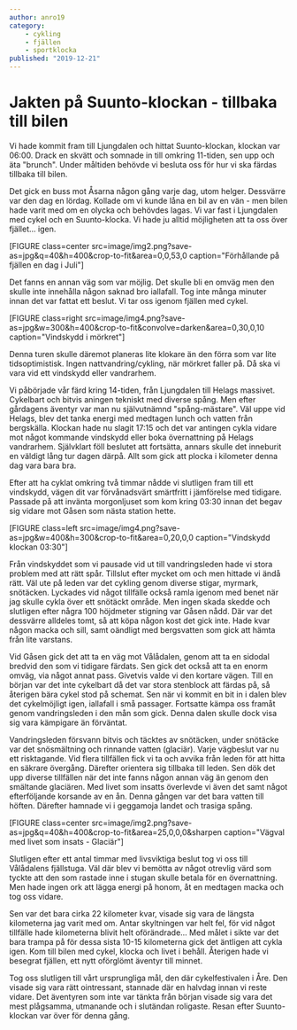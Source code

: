 ```yaml
---
author: anro19
category:
    - cykling
    - fjällen
    - sportklocka
published: "2019-12-21"
---
```

Jakten på Suunto-klockan - tillbaka till bilen
==============================================

Vi hade kommit fram till Ljungdalen och hittat Suunto-klockan, klockan var 06:00.
Drack en skvätt och somnade in till omkring 11-tiden, sen upp och äta "brunch".
Under måltiden behövde vi besluta oss för hur vi ska färdas tillbaka till bilen.
<!--more-->

Det gick en buss mot Åsarna någon gång varje dag, utom helger. Dessvärre var den
dag en lördag. Kollade om vi kunde låna en bil av en vän - men bilen hade varit
med om en olycka och behövdes lagas. Vi var fast i Ljungdalen med cykel och en
Suunto-klocka.  Vi hade ju alltid möjligheten att ta oss över fjället... igen.

[FIGURE class=center src=image/img2.png?save-as=jpg&q=40&h=400&crop-to-fit&area=0,0,53,0 caption="Förhållande på fjällen en dag i Juli"]

Det fanns en annan väg som var möjlig. Det skulle bli en omväg men den skulle
inte innehålla någon saknad bro iallafall. Tog inte många minuter innan det var
fattat ett beslut. Vi tar oss igenom fjällen med cykel.

[FIGURE class=right src=image/img4.png?save-as=jpg&w=300&h=400&crop-to-fit&convolve=darken&area=0,30,0,10 caption="Vindskydd i mörkret"]

Denna turen skulle däremot planeras lite klokare än den förra som var lite
tidsoptimistisk. Ingen nattvandring/cykling, när mörkret faller på. Då ska vi
vara vid ett vindskydd eller vandrarhem.

Vi påbörjade vår färd kring 14-tiden, från Ljungdalen till Helags massivet.
Cykelbart och bitvis aningen tekniskt med diverse spång. Men efter gårdagens
äventyr var man nu självutnämnd "spång-mästare". Väl uppe vid Helags, blev det
tanka energi med medtagen lunch och vatten från bergskälla. Klockan hade nu
slagit 17:15 och det var antingen cykla vidare mot något kommande vindskydd
eller boka övernattning på Helags vandrarhem. Självklart föll beslutet att
fortsätta, annars skulle det inneburit en väldigt lång tur dagen därpå. Allt
som gick att plocka i kilometer denna dag vara bara bra.

Efter att ha cyklat omkring två timmar nådde vi slutligen fram till ett
vindskydd, vägen dit var förvånadsvärt smärtfritt i jämförelse med tidigare.
Passade på att invänta morgonljuset som kom kring 03:30 innan det begav sig
vidare mot Gåsen som nästa station hette.

[FIGURE class=left src=image/img4.png?save-as=jpg&w=400&h=300&crop-to-fit&area=0,20,0,0 caption="Vindskydd klockan 03:30"]

Från vindskyddet som vi pausade vid ut till vandringsleden hade vi stora problem
med att rätt spår. Tillslut efter mycket om och men hittade vi ändå rätt.
Väl ute på leden var det cykling genom diverse stigar, myrmark, snötäcken.
Lyckades vid något tillfälle också ramla igenom med benet när jag skulle cykla
över ett snötäckt område. Men ingen skada skedde och slutligen efter några 100
höjdmeter stigning var Gåsen nådd. Där var det dessvärre alldeles tomt, så att
köpa någon kost det gick inte. Hade kvar någon macka och sill, samt oändligt med
bergsvatten som gick att hämta från lite varstans.

Vid Gåsen gick det att ta en väg mot Vålådalen, genom att ta en sidodal bredvid
den som vi tidigare färdats. Sen gick det också att ta en enorm omväg, via något
annat pass. Givetvis valde vi den kortare vägen. Till en början var det inte
cykelbart då det var stora stenblock att färdas på, så återigen bära cykel stod
på schemat. Sen när vi kommit en bit in i dalen blev det cykelmöjligt igen,
iallafall i små passager. Fortsatte kämpa oss framåt genom vandringsleden i den
mån som gick. Denna dalen skulle dock visa sig vara kämpigare än förväntat.

Vandringsleden försvann bitvis och täcktes av snötäcken, under snötäcke var det
snösmältning och rinnande vatten (glaciär). Varje vägbeslut var nu ett
risktagande. Vid flera tillfällen fick vi ta och avvika från leden för att hitta
en säkrare övergång. Därefter orientera sig tillbaka till leden. Sen dök det upp
diverse tillfällen när det inte fanns någon annan väg än genom den smältande
glaciären. Med livet som insatts överlevde vi även det samt något efterföljande
korsande av en ån. Denna gången var det bara vatten till höften. Därefter
hamnade vi i geggamoja landet och trasiga spång.

[FIGURE class=center src=image/img2.png?save-as=jpg&q=40&h=400&crop-to-fit&area=25,0,0,0&sharpen caption="Vägval med livet som insats - Glaciär"]

Slutligen efter ett antal timmar med livsviktiga beslut tog vi oss till
Vålådalens fjällstuga. Väl där blev vi bemötta av något otrevlig värd som tyckte
att den som rastade inne i stugan skulle betala för en övernattning. Men hade
ingen ork att lägga energi på honom, åt en medtagen macka och tog oss vidare.

Sen var det bara cirka 22 kilometer kvar, visade sig vara de längsta kilometerna
jag varit med om. Antar skyltningen var helt fel, för vid något tillfälle hade
kilometerna blivit helt oförändrade... Med målet i sikte var det bara trampa på
för dessa sista 10-15 kilometerna gick det äntligen att cykla igen. Kom till
bilen med cykel, klocka och livet i behåll. Återigen hade vi besegrat fjällen,
ett nytt oförglömt äventyr till minnet.

Tog oss slutligen till vårt ursprungliga mål, den där cykelfestivalen i Åre.
Den visade sig vara rätt ointressant, stannade där en halvdag innan vi reste
vidare. Det äventyren som inte var tänkta från början visade sig vara det mest
plågsamma, utmanande och i slutändan roligaste. Resan efter Suunto-klockan var
över för denna gång.
